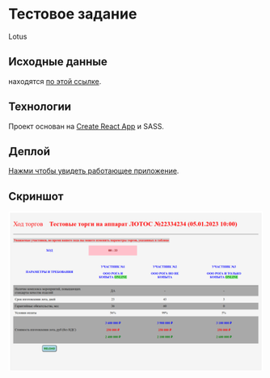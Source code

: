 # Тестовое задание 
Lotus

## Исходные данные
находятся [по этой ссылке](https://github.com/lotus-uems/Test_React_Trade).

## Технологии
Проект основан на [Create React App](https://github.com/facebook/create-react-app) и SASS.

## Деплой
[Нажми чтобы увидеть работающее приложение](https://test-lotus.vercel.app/).

## Скриншот
![Скриншот приложения](/test_lotus_screenshot.png)